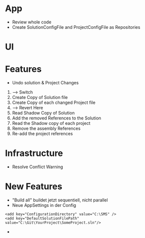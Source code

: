 # App
- Review whole code
- Create SolutionConfigFile and ProjectConfigFile as Repositories

# UI

# Features
- Undo solution & Project Changes

1. --> Switch
1. Create Copy of Solution file 
1. Create Copy of each changed Project file
1. --> Revert Here
1. Read Shadow Copy of Solution
1. Add the removed References to the Solution
1. Read the Shadow copy of each project
1. Remove the assembly References
1. Re-add the project references


# Infrastructure
- Resolve Conflict Warning

# New Features
- "Build all" buildet jetzt sequentiell, nicht parallel
- Neue AppSettings in der Config
```
<add key="ConfigurationDirectory" value="C:\SMS" />
<add key="DefaultSolutionFilePath" value="C:\Git\YourProject\SomeProject.sln"/>
```
- 

